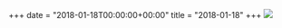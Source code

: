 +++
date = "2018-01-18T00:00:00+00:00"
title = "2018-01-18"
+++
<img class="img-fluid" src="/2018-01-18.jpg" />
